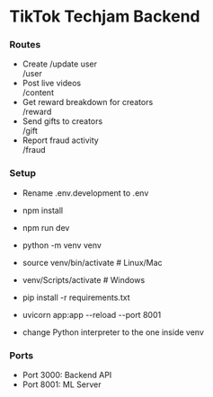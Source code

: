 # TikTok Techjam Backend

### Routes
- Create /update user  
/user
- Post live videos  
/content
- Get reward breakdown for creators  
/reward
- Send gifts to creators  
/gift
- Report fraud activity  
/fraud

### Setup
- Rename .env.development to .env
- npm install
- npm run dev

- python -m venv venv
- source venv/bin/activate        # Linux/Mac
- venv/Scripts/activate           # Windows
- pip install -r requirements.txt
- uvicorn app:app --reload --port 8001
- change Python interpreter to the one inside venv

### Ports
- Port 3000: Backend API
- Port 8001: ML Server
